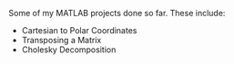 Some of my MATLAB projects done so far. These include:
- Cartesian to Polar Coordinates
- Transposing a Matrix
- Cholesky Decomposition
